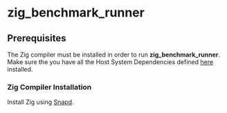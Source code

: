 # zig_benchmark_runner

## Prerequisites

The Zig compiler must be installed in order to run **zig_benchmark_runner**. Make sure the you have all the Host System Dependencies defined [here](https://github.com/ziglang/zig-bootstrap?tab=readme-ov-file#host-system-dependencies) installed.

### Zig Compiler Installation

Install Zig using [Snapd](https://snapcraft.io/install/zig/ubuntu#install).